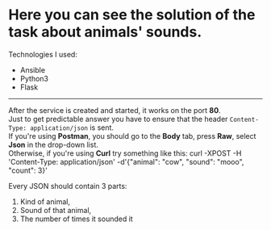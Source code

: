 # Here you can see the solution of the task about animals' sounds.

Technologies I used:
* Ansible
* Python3
* Flask

***
After the service is created and started, it works on the port **80**.  
Just to get predictable answer you have to ensure that the header `Content-Type: application/json` is sent.  
If you're using **Postman**, you should go to the **Body** tab, press **Raw**, select **Json** in the drop-down list.  
Otherwise, if you're using **Curl** try something like this:
curl -XPOST -H 'Content-Type: application/json' -d'{"animal": "cow", "sound": "mooo", "count": 3}'

Every JSON should contain 3 parts:
1. Kind of animal,
2. Sound of that animal,
3. The number of times it sounded it